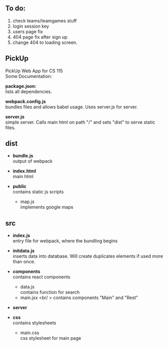 To do:
---
1. check teams/teamgames stuff
2. login session key
2. users page fix
3. 404 page fix after sign up
4. change 404 to loading screen.

PickUp
---
PickUp Web App for CS 115 <br />
Some Documentation:

__package.json:__ <br />
lists all dependencies. <br />

__webpack.config.js__ <br />
bundles files and allows babel usage. Uses server.js for server. <br />

__server.js__ <br />
simple server. Calls main html on path "/" and sets "dist" to serve static files. <br />

dist
---
* __bundle.js__ <br />
output of webpack <br />

* __index.html__ <br />
main html <br />

* __public__ <br />
contains static js scripts <br />
  * map.js <br />
  implements google maps <br />

src
---
* __index.js__ <br />
entry file for webpack, where the bundling begins <br />

* __initdata.js__ <br />
inserts data into database. Will create duplicates elements if used more than once. <br />

* __components__ <br />
contains react components <br />
  * data.js <br />
  contains function for search
  * main.jsx <br/ >
  contains components "Main" and "Rest"

* __server__ <br />

* __css__ <br />
contains stylesheets <br />
  * main.css <br />
  css stylesheet for main page
